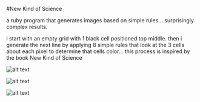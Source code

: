 #New Kind of Science

a ruby program that generates images based on simple rules... surprisingly complex results.

i start with an empty grid with 1 black cell positioned top middle. then i generate the next line by applying 8 simple rules that look at the 3 cells about each pixel to determine that cells color... this process is inspired by the book New Kind of Science

![alt text](https://www.evernote.com/shard/s32/sh/d150e3f6-98db-4962-99c4-d266c91f86a7/5d7a556a018eedbb77cb9eef321f4546/deep/0/patterns.png 'alt')

![alt text](https://www.evernote.com/shard/s32/sh/7b0579d4-d039-4754-a4a2-250091a1ceff/8bd8c5a29471c6eacfa3f877fd7cab54/deep/0/large_2003_1001.png 'alt')

![alt text](https://www.evernote.com/shard/s32/sh/90eabe18-0c60-4145-af6f-9afbbcd4fd29/b05202ab53f365ce64c334a15b894fc4/deep/0/large_1871_935.png 'alt')
